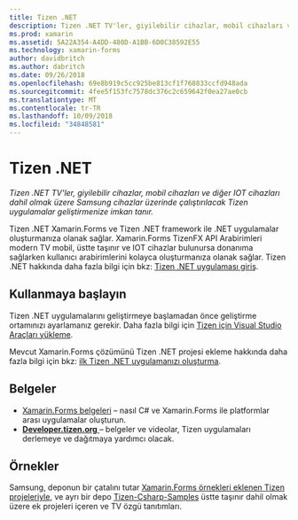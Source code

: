 ```yaml
---
title: Tizen .NET
description: Tizen .NET TV'ler, giyilebilir cihazlar, mobil cihazları ve diğer IOT cihazları dahil olmak üzere Samsung cihazlar üzerinde çalışan Tizen işletim sistemi için uygulamalar geliştirmenize imkan sağlar.
ms.prod: xamarin
ms.assetid: 5A22A354-A4DD-480D-A1BB-6D0C38592E55
ms.technology: xamarin-forms
author: davidbritch
ms.author: dabritch
ms.date: 09/26/2018
ms.openlocfilehash: 69e8b919c5cc925be813cf1f768833ccfd948ada
ms.sourcegitcommit: 4fee5f153fc7578dc376c2c659642f0ea27ae0cb
ms.translationtype: MT
ms.contentlocale: tr-TR
ms.lasthandoff: 10/09/2018
ms.locfileid: "34848581"
---
```

# <a name="tizen-net"></a>Tizen .NET

_Tizen .NET TV'ler, giyilebilir cihazlar, mobil cihazları ve diğer IOT cihazları dahil olmak üzere Samsung cihazlar üzerinde çalıştırılacak Tizen uygulamalar geliştirmenize imkan tanır._

Tizen .NET Xamarin.Forms ve Tizen .NET framework ile .NET uygulamalar oluşturmanıza olanak sağlar. Xamarin.Forms TizenFX API Arabirimleri modern TV mobil, üstte taşınır ve IOT cihazlar bulunursa donanıma sağlarken kullanıcı arabirimlerini kolayca oluşturmanıza olanak sağlar. Tizen .NET hakkında daha fazla bilgi için bkz: [Tizen .NET uygulaması giriş](https://developer.tizen.org/development/training/.net-application).

## <a name="get-started"></a>Kullanmaya başlayın

Tizen .NET uygulamalarını geliştirmeye başlamadan önce geliştirme ortamınızı ayarlamanız gerekir. Daha fazla bilgi için [Tizen için Visual Studio Araçları yükleme](https://developer.tizen.org/development/visual-studio-tools-tizen/installing-visual-studio-tools-tizen).

Mevcut Xamarin.Forms çözümünü Tizen .NET projesi ekleme hakkında daha fazla bilgi için bkz: [ilk Tizen .NET uygulamanızı oluşturma](https://developer.tizen.org/development/training/.net-application/creating-your-first-tizen-.net-application).

## <a name="documentation"></a>Belgeler

- [Xamarin.Forms belgeleri](~/xamarin-forms/index.yml) &ndash; nasıl C# ve Xamarin.Forms ile platformlar arası uygulamalar oluşturun.
- [**Developer.tizen.org** ](https://developer.tizen.org/development) &ndash; belgeler ve videolar, Tizen uygulamaları derlemeye ve dağıtmaya yardımcı olacak.

## <a name="samples"></a>Örnekler

Samsung, deponun bir çatalını tutar [Xamarin.Forms örnekleri eklenen Tizen projeleriyle](https://github.com/Samsung/xamarin-forms-samples), ve ayrı bir depo [Tizen-Csharp-Samples](https://github.com/Samsung/Tizen-CSharp-Samples) üstte taşınır dahil olmak üzere ek projeleri içeren ve TV özgü tanıtımları.
